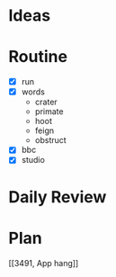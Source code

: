 # Ideas
# Routine
- [x] run
- [x] words
	- crater
	- primate
	- hoot
	- feign
	- obstruct
- [x] bbc
- [x] studio
# Daily Review

# Plan
[[3491, App hang]]